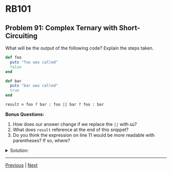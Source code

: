 # RB101
## Problem 91: Complex Ternary with Short-Circuiting

What will be the output of the following code? Explain the steps taken.

```ruby
def foo
  puts "foo was called"
  false
end

def bar
  puts "bar was called"
  true
end

result = foo ? bar : foo || bar ? foo : bar
```

**Bonus Questions:**
1. How does our answer change if we replace the `||` with `&&`?
2. What does `result` reference at the end of this snippet?
3. Do you think the expression on line 11 would be more readable with parentheses? If so, where?

<details>
<summary>Solution:</summary>

**Output:**
```
foo was called
foo was called
bar was called
```

**Step-by-step explanation:**

Let's break down: `foo ? bar : foo || bar ? foo : bar`

Due to precedence, this is evaluated as:
`foo ? bar : (foo || bar ? foo : bar)`

Steps:
1. Evaluate `foo` (for first ternary condition):
   - Prints "foo was called"
   - Returns `false`
2. Since `foo` returns `false`, evaluate the false branch: `foo || bar ? foo : bar`
3. This has another ternary, so evaluate its condition: `foo || bar`
4. Evaluate `foo` again:
   - Prints "foo was called"  
   - Returns `false`
5. Since `foo` is `false`, evaluate second operand of `||`: `bar`
6. Evaluate `bar`:
   - Prints "bar was called"
   - Returns `true`
7. `foo || bar` returns `true` (from `bar`)
8. Since the condition is `true`, evaluate the true branch: `foo`
9. But wait - we don't actually call `foo` again because we're in the false branch of the outer ternary, evaluating `foo || bar ? foo : bar` as a whole expression

Let me reconsider with proper precedence...

Actually: `foo || bar ? foo : bar` groups as `(foo || bar) ? foo : bar`

So:
1. `foo` called → prints "foo was called", returns `false`
2. Outer ternary's false branch: `(foo || bar) ? foo : bar`
3. Evaluate condition `foo || bar`:
   - `foo` called → prints "foo was called", returns `false`
   - `bar` called → prints "bar was called", returns `true`
4. Condition is `true`, so result is `foo` (but not called, just returned)
5. `result` gets `false` (the return value of the already-called `foo`)

Wait, I need to be more careful. Let me trace through again:

The expression is: `foo ? bar : foo || bar ? foo : bar`

Ternary has very low precedence, so this is: `foo ? bar : ((foo || bar) ? foo : bar)`

1. Evaluate first `foo`: prints "foo was called", returns `false`
2. Condition is false, so evaluate: `(foo || bar) ? foo : bar`
3. Evaluate `foo` (second call): prints "foo was called", returns `false`
4. Evaluate `bar`: prints "bar was called", returns `true`
5. `foo || bar` is `true`
6. Return `foo` (third call): prints "foo was called", returns `false`

Actually, step 6 should call `foo` again.

**Correct output:**
```
foo was called
foo was called
bar was called
foo was called
```

And `result` is `false`.

**Bonus Answers:**

**Bonus 1**: If we replace `||` with `&&`:

`foo ? bar : foo && bar ? foo : bar`
→ `foo ? bar : ((foo && bar) ? foo : bar)`

1. `foo` called: false
2. False branch: `(foo && bar) ? foo : bar`
3. `foo` called: false
4. `foo && bar` short-circuits, returns `false`
5. Condition is false, so return `bar` (call it): prints "bar was called", returns `true`

Output:
```
foo was called
foo was called
bar was called
```

`result` is `true`.

**Bonus 2**: At the end of the original snippet, `result` references `false` (the return value of the last `foo` call).

**Bonus 3**: Yes! The expression would be much more readable with parentheses:

```ruby
result = foo ? bar : ((foo || bar) ? foo : bar)

# Or even clearer:
condition1 = foo
condition2 = foo || bar
result = condition1 ? bar : (condition2 ? foo : bar)
```

This complex nesting is generally a code smell and should be refactored for clarity.

</details>

---

[Previous](90.md) | [Next](92.md)


